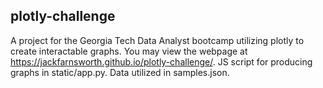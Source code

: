 ## plotly-challenge

A project for the Georgia Tech Data Analyst bootcamp utilizing plotly to create interactable graphs. You may view the webpage at https://jackfarnsworth.github.io/plotly-challenge/. JS script for producing graphs in static/app.py. Data utilized in samples.json.
